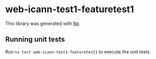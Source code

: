 # web-icann-test1-featuretest1

This library was generated with [Nx](https://nx.dev).

## Running unit tests

Run `nx test web-icann-test1-featuretest1` to execute the unit tests.
